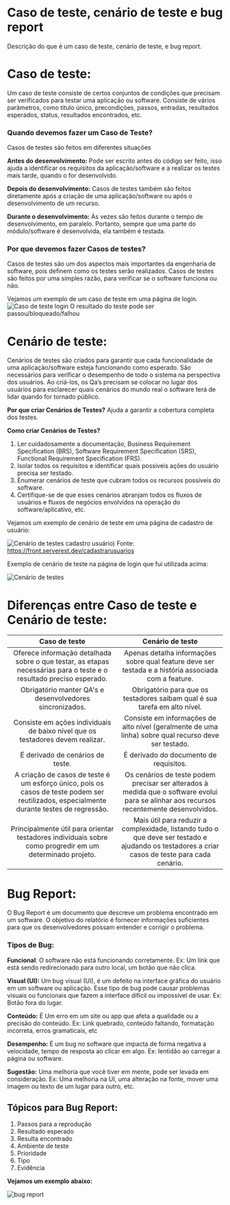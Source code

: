 # Caso de teste, cenário de teste e bug report
 Descrição do que é um caso de teste, cenário de teste, e bug report.

# Caso de teste:

Um caso de teste consiste de certos conjuntos de condições que precisam ser verificados para testar uma aplicação ou software. Consiste de vários parâmetros, como título único, precondições, passos, entradas, resultados esperados, status, resultados encontrados, etc.

### Quando devemos fazer um Caso de Teste?
Casos de testes são feitos em diferentes situações

**Antes do desenvolvimento:** 
Pode ser escrito antes do código ser feito, isso ajuda a identificar os requisitos da aplicação/software e a realizar os testes mais tarde, quando o for desenvolvido.

**Depois do desenvolvimento:** 
Casos de testes também são feitos diretamente após a criação de uma aplicação/software ou após o desenvolvimento de um recurso.

**Durante o desenvolvimento:** 
Às vezes são feitos durante o tempo de desenvolvimento, em paralelo. Portanto, sempre que uma parte do módulo/software é desenvolvida, ela também é testada.

### Por que devemos fazer Casos de testes?
Casos de testes são um dos aspectos mais importantes da engenharia de software, pois definem como os testes serão realizados. Casos de testes são feitos por uma simples razão, para verificar se o software funciona ou não. 

Vejamos um exemplo de um caso de teste em uma página de login.
![Caso de teste login](https://github.com/felipeenge/Teste-de-software/assets/121561336/df110ffd-600d-433e-90f3-866775ab34dc)
O resultado do teste pode ser passou/bloqueado/falhou

# Cenário de teste:

Cenários de testes são criados para garantir que cada funcionalidade de uma aplicação/software esteja funcionando como esperado. São necessários para verificar o desempenho de todo o sistema na perspectiva dos usuários. Ao criá-los, os Qa’s precisam se colocar no lugar dos usuários para esclarecer quais cenários do mundo real o software terá de lidar quando for tornado público.

**Por que criar Cenários de Testes?**
Ajuda a garantir a cobertura completa dos testes.

**Como criar Cenários de Testes?**
1. Ler cuidadosamente a documentação, Business Requirement Specification (BRS), Software Requirement Specification (SRS), Functional Requirement Specification (FRS).
2. Isolar todos os requisitos e identificar quais possíveis ações do usuário precisa ser testado.
3. Enumerar cenários de teste que cubram todos os recursos possíveis do software.
4. Certifique-se de que esses cenários abranjam todos os fluxos de usuários e fluxos de negócios envolvidos na operação do software/aplicativo, etc.

Vejamos um exemplo de cenário de teste em uma página de cadastro de usuário:

![Cenário de testes cadastro usuário)](https://github.com/felipeenge/Teste-de-software/assets/121561336/694158c4-3648-42e1-8c0c-487cd398819a)
Fonte: https://front.serverest.dev/cadastrarusuarios

Exemplo de cenário de teste na página de login que fui utilizada acima:

![Cenário de testes](https://github.com/felipeenge/Teste-de-software/assets/121561336/df797b5b-f11d-4033-93da-ece19d7850f5)


# Diferenças entre Caso de teste e Cenário de teste:

Caso de teste | Cenário de teste
:---: | :---:|
Oferece informação detalhada sobre o que testar, as etapas necessárias para o teste e o resultado preciso esperado. | Apenas detalha informações sobre qual feature deve ser testada e a história associada com a feature.
Obrigatório manter QA's e desenvolvedores sincronizados. | Obrigatório para que os testadores saibam qual é sua tarefa em alto nível.
Consiste em ações individuais de baixo nível que os testadores devem realizar. | Consiste em informações de alto nível (geralmente de uma linha) sobre qual recurso deve ser testado.
É derivado de cenários de teste. | É derivado do documento de requisitos.
A criação de casos de teste é um esforço único, pois os casos de teste podem ser reutilizados, especialmente durante testes de regressão. | Os cenários de teste podem precisar ser alterados à medida que o software evolui para se alinhar aos recursos recentemente desenvolvidos.
Principalmente útil para orientar testadores individuais sobre como progredir em um determinado projeto. | Mais útil para reduzir a complexidade, listando tudo o que deve ser testado e ajudando os testadores a criar casos de teste para cada cenário.

# Bug Report:

O Bug Report é um documento que descreve um problema encontrado em um software. O objetivo do relatório é fornecer informações suficientes para que os desenvolvedores possam entender e corrigir o problema.

### Tipos de Bug:

**Funcional**:
O software não está funcionando corretamente.
Ex: Um link que está sendo redirecionado para outro local, um botão que não clica.

**Visual (UI):**
Um bug visual (UI), é um defeito na interface gráfica do usuário em um software ou aplicação. Esse tipo de bug pode causar problemas visuais ou funcionais que fazem a interface difícil ou impossível de usar.
Ex: Botão fora do lugar.

**Conteúdo:**
É Um erro em um site ou app que afeta a qualidade ou a precisão do conteúdo.
Ex: Link quebrado, conteúdo faltando, formatação incorreta, erros gramaticais, etc

**Desempenho:**
É um bug no software que impacta de forma negativa a velocidade, tempo de resposta ao clicar em algo.
Ex: lentidão ao carregar a página ou software.

**Sugestão:**
Uma melhoria que você tiver em mente, pode ser levada em consideração. 
Ex: Uma melhoria na UI, uma alteração na fonte, mover uma imagem ou texto de um lugar para outro, etc.

## Tópicos para Bug Report:

1. Passos para a reprodução
2. Resultado esperado
3. Resulta encontrado
4. Ambiente de teste
5. Prioridade
6. Tipo
7. Evidência

**Vejamos um exemplo abaixo:**

![bug report](https://github.com/felipeenge/Teste-de-software/assets/121561336/c7de0cf4-1a1d-4d36-9569-0aac36fe869a)

